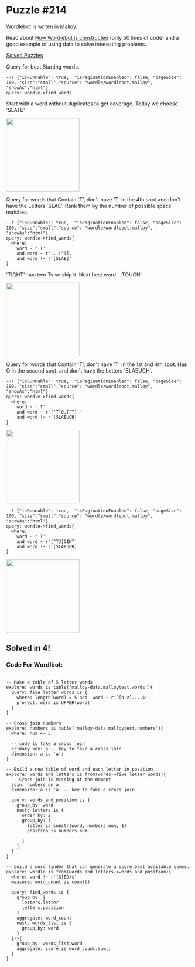 # Puzzle #214

Wordlebot is writen in [Malloy](https://github.com/looker-open-source/malloy/).

Read about [How Wordlebot is constructed](wordle.md) (only 50 lines of code) and a good example of using data to solve interesting problems.

[Solved Puzzles](wordle5.md)


Query for best Starting words.

```malloy
--! {"isRunnable": true,  "isPaginationEnabled": false, "pageSize": 100, "size":"small","source": "wordle/wordlebot.malloy", "showAs":"html"}
query: wordle->find_words
```

Start with a word without duplicates to get coverage.  Today we choose 'SLATE'

<img src="https://user-images.githubusercontent.com/1093458/150233754-adc4c730-73ce-4430-8640-07bfc512529a.png" style="width: 200px">

Query for words that Contain 'T', don't have 'T' in the 4th spot and don't have the Letters 'SLAE'. Rank them by the number
of possible space matches.

```malloy
--! {"isRunnable": true,  "isPaginationEnabled": false, "pageSize": 100, "size":"small","source": "wordle/wordlebot.malloy", "showAs":"html"}
query: wordle->find_words{
  where:
    word ~ r'T'
    and word ~ r'...[^T].'
    and word !~ r'[SLAE]'
}
```

'TIGHT" has two Ts so skip it. Next best word..  'TOUCH'

<img src="https://user-images.githubusercontent.com/1093458/150234599-e90ab598-84e7-434f-bcba-5279c96d7ede.png" style="width: 200px">

Query for words that Contain 'T', don't have 'T' in the 1st and 4th spot.  Has O in the second spot.  and don't have the Letters 'SLAEUCH'.

```malloy
--! {"isRunnable": true,  "isPaginationEnabled": false, "pageSize": 100, "size":"small","source": "wordle/wordlebot.malloy", "showAs":"html"}
query: wordle->find_words{
  where:
    word ~ r'T'
    and word ~ r'[^T]O.[^T].'
    and word !~ r'[SLAEUCH]'
}
```

<img src="https://user-images.githubusercontent.com/1093458/150234924-895245c0-0a1c-48be-a14a-7ca23465dca0.png" style="width: 200px">

```malloy
--! {"isRunnable": true,  "isPaginationEnabled": false, "pageSize": 100, "size":"small","source": "wordle/wordlebot.malloy", "showAs":"html"}
query: wordle->find_words{
  where:
    word ~ r'T'
    and word ~ r'[^TJ]OINT'
    and word !~ r'[SLAEUCH]'
}
```
<img src="https://user-images.githubusercontent.com/1093458/150235059-6621374b-e083-472f-965c-54ca21a8c433.png" style="width: 200px">



## Solved in 4!


### Code For Wordlbot:

```malloy

-- Make a table of 5 letter words
explore: words is table('malloy-data.malloytest.words'){
  query: five_letter_words is {
    where: length(word) = 5 and  word ~ r'^[a-z]....$'
    project: word is UPPER(word)
  }
}

-- Cross join numbers
explore: numbers is table('malloy-data.malloytest.numbers'){
  where: num <= 5

  -- code to fake a cross join
  primary_key: a -- key to fake a cross join
  dimension: a is 'a';
}

-- Build a new table of word and each letter in position
explore: words_and_letters is from(words->five_letter_words){
  -- Cross join is missing at the moment
  join: numbers on a
  dimension: a is 'a' -- key to fake a cross join

  query: words_and_position is {
    group_by: word
    nest: letters is {
      order_by: 2
      group_by: [
        letter is substr(word, numbers.num, 1)
        position is numbers.num

      ]
    }
  }
}

-- build a word finder that can generate a score best available guess.
explore: wordle is from(words_and_letters->words_and_position){
  where: word !~ r'(S|ED)$'
  measure: word_count is count()

  query: find_words is {
    group_by: [
      letters.letter
      letters.position
    ]
    aggregate: word_count
    nest: words_list is {
      group_by: word
    }
  }->{
    group_by: words_list.word
    aggregate: score is word_count.sum()
  }
}
```
